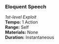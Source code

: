 ### Eloquent Speech
*1st-level Exploit*  
**Tempo:** 1 Action  
**Range:** Self  
**Materials:** None  
**Duration:** Instantaneous  
